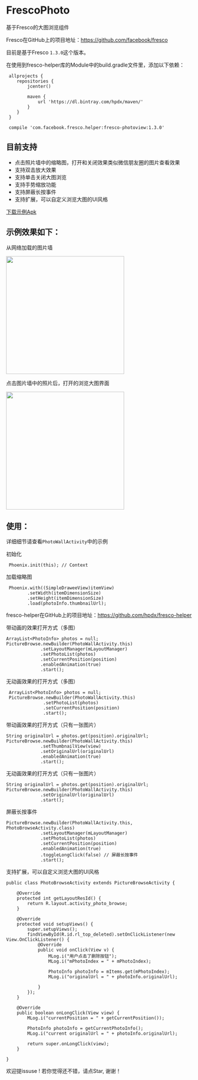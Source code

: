 # FrescoPhoto
基于Fresco的大图浏览组件

Fresco在GitHub上的项目地址：https://github.com/facebook/fresco

目前是基于Fresco `1.3.0`这个版本。

在使用到fresco-helper库的Module中的build.gradle文件里，添加以下依赖：
```
 allprojects {
    repositories {
        jcenter()

        maven {
            url 'https://dl.bintray.com/hpdx/maven/'
        }
    }
 }

 compile 'com.facebook.fresco.helper:fresco-photoview:1.3.0'
```

## 目前支持
* 点击照片墙中的缩略图，打开和关闭效果类似微信朋友圈的图片查看效果
* 支持双击放大效果
* 支持单击关闭大图浏览
* 支持手势缩放功能
* 支持屏蔽长按事件
* 支持扩展，可以自定义浏览大图的UI风格

[下载示例Apk](https://github.com/hpdx/FrescoPhoto/blob/master/app-debug.apk)

## 示例效果如下：

从网络加载的图片墙

<img src="http://img.blog.csdn.net/20161114234539401" width="320px" />

点击图片墙中的照片后，打开的浏览大图界面

<img src="http://img.blog.csdn.net/20161114234557482" width="320px" />

## 使用：
详细细节请查看`PhotoWallActivity`中的示例

初始化
```
 Phoenix.init(this); // Context
```

加载缩略图
```
 Phoenix.with((SimpleDraweeView)itemView)
        .setWidth(itemDimensionSize)
        .setHeight(itemDimensionSize)
        .load(photoInfo.thumbnailUrl);
```
fresco-helper在GitHub上的项目地址：https://github.com/hpdx/fresco-helper

带动画的效果打开方式（多图）
```
ArrayList<PhotoInfo> photos = null;
PictureBrowse.newBuilder(PhotoWallActivity.this)
             .setLayoutManager(mLayoutManager)
             .setPhotoList(photos)
             .setCurrentPosition(position)
             .enabledAnimation(true)
             .start();
```

无动画效果的打开方式（多图）
```
 ArrayList<PhotoInfo> photos = null;
 PictureBrowse.newBuilder(PhotoWallActivity.this)
              .setPhotoList(photos)
              .setCurrentPosition(position)
              .start();
```

带动画效果的打开方式（只有一张图片）
```
String originalUrl = photos.get(position).originalUrl;
PictureBrowse.newBuilder(PhotoWallActivity.this)
             .setThumbnailView(view)
             .setOriginalUrl(originalUrl)
             .enabledAnimation(true)
             .start();
```

无动画效果的打开方式（只有一张图片）
```
String originalUrl = photos.get(position).originalUrl;
PictureBrowse.newBuilder(PhotoWallActivity.this)
             .setOriginalUrl(originalUrl)
             .start();
```

屏蔽长按事件
```
PictureBrowse.newBuilder(PhotoWallActivity.this, PhotoBrowseActivity.class)
             .setLayoutManager(mLayoutManager)
             .setPhotoList(photos)
             .setCurrentPosition(position)
             .enabledAnimation(true)
             .toggleLongClick(false) // 屏蔽长按事件
             .start();
```

支持扩展，可以自定义浏览大图的UI风格
```
public class PhotoBrowseActivity extends PictureBrowseActivity {

    @Override
    protected int getLayoutResId() {
        return R.layout.activity_photo_browse;
    }

    @Override
    protected void setupViews() {
        super.setupViews();
        findViewById(R.id.rl_top_deleted).setOnClickListener(new View.OnClickListener() {
            @Override
            public void onClick(View v) {
                MLog.i("用户点击了删除按钮");
                MLog.i("mPhotoIndex = " + mPhotoIndex);

                PhotoInfo photoInfo = mItems.get(mPhotoIndex);
                MLog.i("originalUrl = " + photoInfo.originalUrl);

            }
        });
    }

    @Override
    public boolean onLongClick(View view) {
        MLog.i("currentPosition = " + getCurrentPosition());

        PhotoInfo photoInfo = getCurrentPhotoInfo();
        MLog.i("current originalUrl = " + photoInfo.originalUrl);

        return super.onLongClick(view);
    }

}

```


欢迎提issuse ! 若你觉得还不错，请点Star, 谢谢！


